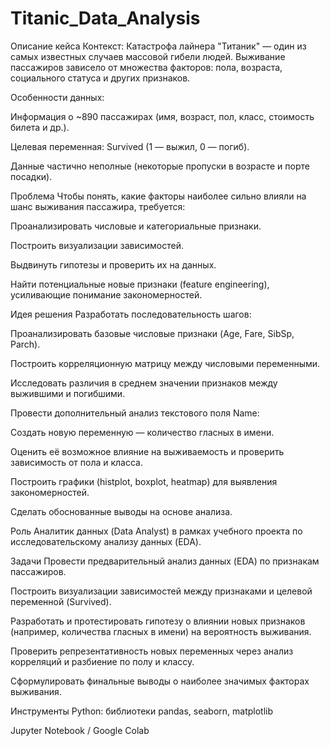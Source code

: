 # Titanic_Data_Analysis
Описание кейса
Контекст:
Катастрофа лайнера "Титаник" — один из самых известных случаев массовой гибели людей. Выживание пассажиров зависело от множества факторов: пола, возраста, социального статуса и других признаков.

Особенности данных:

Информация о ~890 пассажирах (имя, возраст, пол, класс, стоимость билета и др.).

Целевая переменная: Survived (1 — выжил, 0 — погиб).

Данные частично неполные (некоторые пропуски в возрасте и порте посадки).

Проблема
Чтобы понять, какие факторы наиболее сильно влияли на шанс выживания пассажира, требуется:

Проанализировать числовые и категориальные признаки.

Построить визуализации зависимостей.

Выдвинуть гипотезы и проверить их на данных.

Найти потенциальные новые признаки (feature engineering), усиливающие понимание закономерностей.

Идея решения
Разработать последовательность шагов:

Проанализировать базовые числовые признаки (Age, Fare, SibSp, Parch).

Построить корреляционную матрицу между числовыми переменными.

Исследовать различия в среднем значении признаков между выжившими и погибшими.

Провести дополнительный анализ текстового поля Name:

Создать новую переменную — количество гласных в имени.

Оценить её возможное влияние на выживаемость и проверить зависимость от пола и класса.

Построить графики (histplot, boxplot, heatmap) для выявления закономерностей.

Сделать обоснованные выводы на основе анализа.

Роль
Аналитик данных (Data Analyst) в рамках учебного проекта по исследовательскому анализу данных (EDA).

Задачи
Провести предварительный анализ данных (EDA) по признакам пассажиров.

Построить визуализации зависимостей между признаками и целевой переменной (Survived).

Разработать и протестировать гипотезу о влиянии новых признаков (например, количества гласных в имени) на вероятность выживания.

Проверить репрезентативность новых переменных через анализ корреляций и разбиение по полу и классу.

Сформулировать финальные выводы о наиболее значимых факторах выживания.

Инструменты
Python: библиотеки pandas, seaborn, matplotlib

Jupyter Notebook / Google Colab
